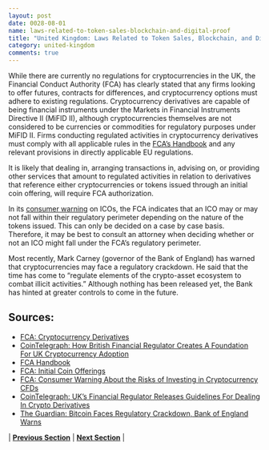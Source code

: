 ```yaml
---
layout: post
date: 0028-08-01
name: laws-related-to-token-sales-blockchain-and-digital-proof
title: "United Kingdom: Laws Related to Token Sales, Blockchain, and Digital Proof"
category: united-kingdom
comments: true
---
```


While there are currently no regulations for cryptocurrencies in the UK, the Financial Conduct Authority (FCA) has clearly stated that any firms looking to offer futures, contracts for differences, and cryptocurrency options must adhere to existing regulations. Cryptocurrency derivatives are capable of being financial instruments under the Markets in Financial Instruments Directive II (MiFID II), although cryptocurrencies themselves are not considered to be currencies or commodities for regulatory purposes under MiFID II. Firms conducting regulated activities in cryptocurrency derivatives must comply with all applicable rules in the [FCA’s Handbook](https://www.handbook.fca.org.uk/) and any relevant provisions in directly applicable EU regulations.
 
It is likely that dealing in, arranging transactions in, advising on, or providing other services that amount to regulated activities in relation to derivatives that reference either cryptocurrencies or tokens issued through an initial coin offering, will require FCA authorization.
 
In its [consumer warning](https://www.fca.org.uk/news/statements/initial-coin-offerings) on ICOs, the FCA indicates that an ICO may or may not fall within their regulatory perimeter depending on the nature of the tokens issued. This can only be decided on a case by case basis. Therefore, it may be best to consult an attorney when deciding whether or not an ICO might fall under the FCA’s regulatory perimeter.
 
Most recently, Mark Carney (governor of the Bank of England) has warned that cryptocurrencies may face a regulatory crackdown. He said that the time has come to “regulate elements of the crypto-asset ecosystem to combat illicit activities.” Although nothing has been released yet, the Bank has hinted at greater controls to come in the future.


Sources:
---
  * [FCA: Cryptocurrency Derivatives](https://www.fca.org.uk/news/statements/cryptocurrency-derivatives)
  * [CoinTelegraph: How British Financial Regulator Creates A Foundation For UK Cryptocurrency Adoption](https://cointelegraph.com/news/how-british-financial-regulator-creates-a-foundation-for-uk-cryptocurrency-adoption)
  * [FCA Handbook](https://www.handbook.fca.org.uk/)
  * [FCA: Initial Coin Offerings](https://www.fca.org.uk/news/statements/initial-coin-offerings)
  * [FCA: Consumer Warning About the Risks of Investing in Cryptocurrency CFDs](https://www.fca.org.uk/news/news-stories/consumer-warning-about-risks-investing-cryptocurrency-cfds)
  * [CoinTelegraph: UK’s Financial Regulator Releases Guidelines For Dealing In Crypto Derivatives](https://cointelegraph.com/news/uks-financial-regulator-releases-guidelines-for-dealing-in-crypto-derivatives)
  * [The Guardian: Bitcoin Faces Regulatory Crackdown, Bank of England Warns](https://www.theguardian.com/business/2018/mar/02/bitcoin-faces-regulatory-crackdown-bank-england-warns)


| **[Previous Section]( https://neo-project.github.io/global-blockchain-compliance-hub//united-kingdom/united-kingdom-governing-by-law.html)** | **[Next Section]( https://neo-project.github.io/global-blockchain-compliance-hub//united-kingdom/united-kingdom-securities-related-laws.html)** |
